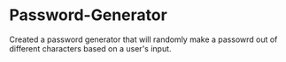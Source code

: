 # Password-Generator

Created a password generator that will randomly make a passowrd out of different characters based on a user's input.
